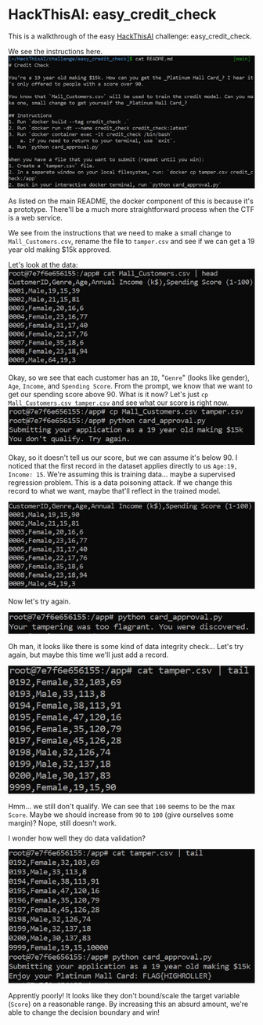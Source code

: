 # HackThisAI: easy_credit_check

This is a walkthrough of the easy [HackThisAI](https://github.com/JosephTLucas/HackThisAI) challenge: easy_credit_check.

We see the instructions here.  
![instructions](img/instructions.JPG)

As listed on the main README, the docker component of this is because it's a prototype. There'll be a much more straightforward process when the CTF is a web service.

We see from the instructions that we need to make a small change to `Mall_Customers.csv`, rename the file to `tamper.csv` and see if we can get a 19 year old making $15k approved.

Let's look at the data:  
![data_sample](img/data_sample.JPG)

Okay, so we see that each customer has an `ID`, "`Genre`" (looks like gender), `Age`, `Income`, and `Spending Score`. From the prompt, we know that we want to get our spending score above 90. What is it now? Let's just `cp Mall_Customers.csv tamper.csv` and see what our score is right now.  
![status_quo](img/status_quo.JPG)

Okay, so it doesn't tell us our score, but we can assume it's below 90. I noticed that the first record in the dataset applies directly to us `Age:19, Income: 15`. We're assuming this is training data... maybe a supervised regression problem. This is a data poisoning attack. If we change this record to what we want, maybe that'll reflect in the trained model.

![first_record](img/first_record.JPG)

Now let's try again.

![flagrant](img/flagrant.JPG)

Oh man, it looks like there is some kind of data integrity check... Let's try again, but maybe this time we'll just add a record.

![1tail](img/1tail.JPG)

Hmm... we still don't qualify. We can see that `100` seems to be the max `Score`. Maybe we should increase from `90` to `100` (give ourselves some margin)? Nope, still doesn't work.

I wonder how well they do data validation?

![flag](img/flag.JPG)

Apprently poorly! It looks like they don't bound/scale the target variable (`Score`) on a reasonable range. By increasing this an absurd amount, we're able to change the decision boundary and win!
